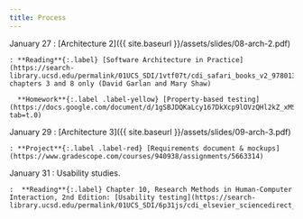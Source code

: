 ```yaml
---
title: Process
---
```


January 27
: [Architecture 2]({{ site.baseurl }}/assets/slides/08-arch-2.pdf)

    : **Reading**{:.label} [Software Architecture in Practice](https://search-library.ucsd.edu/permalink/01UCS_SDI/1vtf07t/cdi_safari_books_v2_9780136885979), chapters 3 and 8 only (David Garlan and Mary Shaw)

      **Homework**{:.label .label-yellow} [Property-based testing](https://docs.google.com/document/d/1gSBJDQKaLcy167DkXcp9lOVzQHl2kZ_xMS4Pew47uL8/edit?tab=t.0)

January 29
: [Architecture 3]({{ site.baseurl }}/assets/slides/09-arch-3.pdf)

    : **Project**{:.label .label-red} [Requirements document & mockups](https://www.gradescope.com/courses/940938/assignments/5663314)

January 31
: Usability studies.

    :  **Reading**{:.label} Chapter 10, Research Methods in Human-Computer Interaction, 2nd Edition: [Usability testing](https://search-library.ucsd.edu/permalink/01UCS_SDI/6p31js/cdi_elsevier_sciencedirect_doi_10_1016_B978_0_12_805390_4_00010_8)

